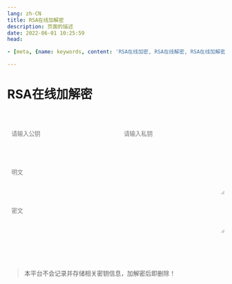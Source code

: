 ```yaml
---
lang: zh-CN   
title: RSA在线加解密  
description: 页面的描述  
date: 2022-06-01 10:25:59  
head:

- [meta, {name: keywords, content: 'RSA在线加密, RSA在线解密, RSA在线加解密'}]

---
```


# RSA在线加解密

<br>
<br>
<label style="display: flex;">
   <textarea class="oead-textarea" style="resize: none" placeholder="请输入公钥" v-model="publicKey"></textarea>
   &nbsp; &nbsp; &nbsp; &nbsp; &nbsp;
   <textarea class="oead-textarea" style="resize: none" placeholder="请输入私钥" v-model="privateKey"></textarea>
</label>
<br>
<label style="display: flex;">
   <textarea class="oead-textarea" placeholder="明文" v-model="plaintext"></textarea>
</label>
<br>
<label style="display: flex;">
   <textarea class="oead-textarea" placeholder="密文" v-model="ciphertext"></textarea>
</label>
<br><br>
<label>
    <M-Button @click="decrypt()" class="oead-decrypt" :isLoading="decryptBtnLoading" text="解密" type="primary"></M-Button>
    &nbsp;
    <M-Button @click="encrypt()" class="oead-encrypt" :isLoading="encryptBtnLoading" text="加密" type="primary"></M-Button>
    &nbsp;&nbsp;&nbsp;&nbsp; 
    <M-Button @click="reset()" class="oead-encrypt" :isLoading="encryptBtnLoading" text="重置"></M-Button>
</label>
<br><br>  

> 本平台不会记录并存储相关密钥信息，加解密后即删除！

<script>
export default {
  name: 'OnlineEncryptAndDecrypt',
  data(){
    return {
        plaintext: "",
        ciphertext: "",
        publicKey: "",
        privateKey: "",
        encryptBtnLoading: false,
        decryptBtnLoading: false,
    }
  },
  methods: {
    decrypt() {
        if (!this.privateKey) {
            $warning("私钥不能为空！");
            return;
        }
        if (!this.ciphertext) {
            $warning("密文不能为空！");
            return;
        }
        this.decryptBtnLoading = true;
        $api.rsaDecrypt(this.ciphertext, this.privateKey, (data) => {
            this.plaintext = data;
            this.decryptBtnLoading = false;
        }, () => {
            this.plaintext = "";
            this.decryptBtnLoading = false;
        })
    },
    encrypt() {
        if (!this.publicKey) {
            $warning("公钥不能为空！");
            return;
        }
        if (!this.plaintext) {
            $warning("明文不能为空！");
            return;
        }
        this.encryptBtnLoading = true;
        $api.rsaEncrypt(this.plaintext, this.publicKey, (data) => {
            this.ciphertext = data;
            this.encryptBtnLoading = false;
        }, () => {
            this.ciphertext = "";
            this.encryptBtnLoading = false;
        })
    },
    reset() {
        this.plaintext = "";
        this.ciphertext = "";
        this.publicKey = "";
        this.privateKey = "";
    }
  }
}
</script>

<style scoped>

.oead-input{
    transition: background-color var(--t-color), border-color var(--t-color);
    border-radius: 5px;
    height: 26px;
    color: var(--c-text);
    border: 1px solid var(--c-border);
    outline: none;
    background-color: var(--c-bg);
    padding-left : 0.75em;
}
.oead-textarea{
    overflow: hidden;
    overflow-wrap: break-word; 
    max-height: 400px;
    min-height: 72px;
    resize: vertical;
    width: 100%;
    max-width: 100%;
    border-radius: 5px;
    outline: none;
    background-color: var(--c-bg);
    transition: background-color var(--t-color),border-color var(--t-color);
    color: var(--c-text);
    padding: 0.75em;
    border: 1px solid var(--c-border);
}
</style>


<AdsbyGoogle slot="7889564278" layout="in-article"/>

<Comment></Comment>
